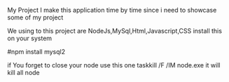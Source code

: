 

My Project I make this application time by time since i need to showcase some of my project 

We using to this project are NodeJs,MySql,Html,Javascript,CSS
  install this on your system 

  #npm  install mysql2
  
if You forget to close your node use this one taskkill /F /IM node.exe it will kill all node

